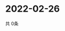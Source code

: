 # 2022-02-26
  共 0条

  <!-- BEGIN -->
  <!-- 最后更新时间Sat Feb 26 2022 20:05:26 GMT+0000 (Coordinated Universal Time) -->
  
  <!-- END -->
  
  